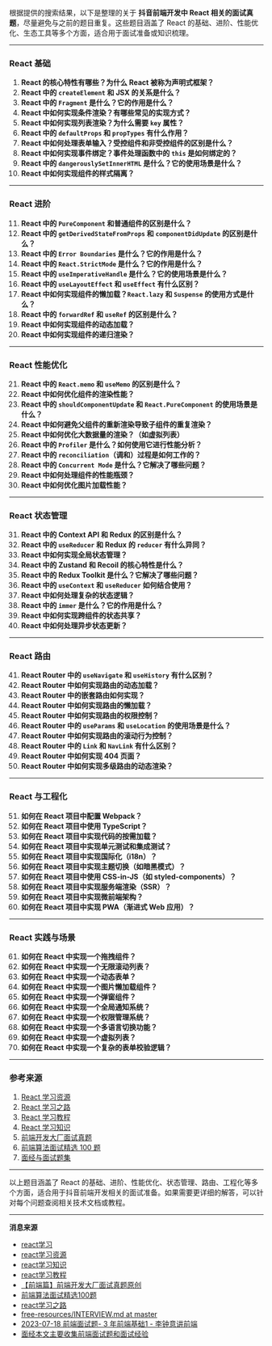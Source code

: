 根据提供的搜索结果，以下是整理的关于 **抖音前端开发中 React 相关的面试真题**，尽量避免与之前的题目重复。这些题目涵盖了 React 的基础、进阶、性能优化、生态工具等多个方面，适合用于面试准备或知识梳理。

---

### **React 基础**
1. **React 的核心特性有哪些？为什么 React 被称为声明式框架？**
2. **React 中的 `createElement` 和 JSX 的关系是什么？**
3. **React 中的 `Fragment` 是什么？它的作用是什么？**
4. **React 中如何实现条件渲染？有哪些常见的实现方式？**
5. **React 中如何实现列表渲染？为什么需要 `key` 属性？**
6. **React 中的 `defaultProps` 和 `propTypes` 有什么作用？**
7. **React 中如何处理表单输入？受控组件和非受控组件的区别是什么？**
8. **React 中如何实现事件绑定？事件处理函数中的 `this` 是如何绑定的？**
9. **React 中的 `dangerouslySetInnerHTML` 是什么？它的使用场景是什么？**
10. **React 中如何实现组件的样式隔离？**

---

### **React 进阶**
11. **React 中的 `PureComponent` 和普通组件的区别是什么？**
12. **React 中的 `getDerivedStateFromProps` 和 `componentDidUpdate` 的区别是什么？**
13. **React 中的 `Error Boundaries` 是什么？它的作用是什么？**
14. **React 中的 `React.StrictMode` 是什么？它的作用是什么？**
15. **React 中的 `useImperativeHandle` 是什么？它的使用场景是什么？**
16. **React 中的 `useLayoutEffect` 和 `useEffect` 有什么区别？**
17. **React 中如何实现组件的懒加载？`React.lazy` 和 `Suspense` 的使用方式是什么？**
18. **React 中的 `forwardRef` 和 `useRef` 的区别是什么？**
19. **React 中如何实现组件的动态加载？**
20. **React 中如何实现组件的递归渲染？**

---

### **React 性能优化**
21. **React 中的 `React.memo` 和 `useMemo` 的区别是什么？**
22. **React 中如何优化组件的渲染性能？**
23. **React 中的 `shouldComponentUpdate` 和 `React.PureComponent` 的使用场景是什么？**
24. **React 中如何避免父组件的重新渲染导致子组件的重复渲染？**
25. **React 中如何优化大数据量的渲染？（如虚拟列表）**
26. **React 中的 `Profiler` 是什么？如何使用它进行性能分析？**
27. **React 中的 `reconciliation`（调和）过程是如何工作的？**
28. **React 中的 `Concurrent Mode` 是什么？它解决了哪些问题？**
29. **React 中如何处理组件的性能瓶颈？**
30. **React 中如何优化图片加载性能？**

---

### **React 状态管理**
31. **React 中的 Context API 和 Redux 的区别是什么？**
32. **React 中的 `useReducer` 和 Redux 的 `reducer` 有什么异同？**
33. **React 中如何实现全局状态管理？**
34. **React 中的 Zustand 和 Recoil 的核心特性是什么？**
35. **React 中的 Redux Toolkit 是什么？它解决了哪些问题？**
36. **React 中的 `useContext` 和 `useReducer` 如何结合使用？**
37. **React 中如何处理复杂的状态逻辑？**
38. **React 中的 `immer` 是什么？它的作用是什么？**
39. **React 中如何实现跨组件的状态共享？**
40. **React 中如何处理异步状态更新？**

---

### **React 路由**
41. **React Router 中的 `useNavigate` 和 `useHistory` 有什么区别？**
42. **React Router 中如何实现路由的动态加载？**
43. **React Router 中的嵌套路由如何实现？**
44. **React Router 中如何实现路由的懒加载？**
45. **React Router 中如何实现路由的权限控制？**
46. **React Router 中的 `useParams` 和 `useLocation` 的使用场景是什么？**
47. **React Router 中如何实现路由的滚动行为控制？**
48. **React Router 中的 `Link` 和 `NavLink` 有什么区别？**
49. **React Router 中如何实现 404 页面？**
50. **React Router 中如何实现多级路由的动态渲染？**

---

### **React 与工程化**
51. **如何在 React 项目中配置 Webpack？**
52. **如何在 React 项目中使用 TypeScript？**
53. **如何在 React 项目中实现代码的按需加载？**
54. **如何在 React 项目中实现单元测试和集成测试？**
55. **如何在 React 项目中实现国际化（i18n）？**
56. **如何在 React 项目中实现主题切换（如暗黑模式）？**
57. **如何在 React 项目中使用 CSS-in-JS（如 styled-components）？**
58. **如何在 React 项目中实现服务端渲染（SSR）？**
59. **如何在 React 项目中实现微前端架构？**
60. **如何在 React 项目中实现 PWA（渐进式 Web 应用）？**

---

### **React 实践与场景**
61. **如何在 React 中实现一个拖拽组件？**
62. **如何在 React 中实现一个无限滚动列表？**
63. **如何在 React 中实现一个动态表单？**
64. **如何在 React 中实现一个图片懒加载组件？**
65. **如何在 React 中实现一个弹窗组件？**
66. **如何在 React 中实现一个全局通知系统？**
67. **如何在 React 中实现一个权限管理系统？**
68. **如何在 React 中实现一个多语言切换功能？**
69. **如何在 React 中实现一个虚拟列表？**
70. **如何在 React 中实现一个复杂的表单校验逻辑？**

---

### **参考来源**
1. [React 学习资源](https://www.douyin.com/search/react%E5%AD%A6%E4%B9%A0%E8%B5%84%E6%BA%90)
2. [React 学习之路](https://www.douyin.com/search/react%E5%AD%A6%E4%B9%A0%E4%B9%8B%E8%B7%AF)
3. [React 学习教程](https://www.douyin.com/search/react%E5%AD%A6%E4%B9%A0%E6%95%99%E7%A8%8B)
4. [React 学习知识](https://www.douyin.com/search/react%E5%AD%A6%E4%B9%A0%E7%9F%A5%E8%AF%86)
5. [前端开发大厂面试真题](https://blog.csdn.net/2401_85018870/article/details/139150686)
6. [前端算法面试精选 100 题](https://www.douyin.com/search/%E5%89%8D%E7%AB%AF%E7%AE%97%E6%B3%95%E9%9D%A2%E8%AF%95%E7%B2%BE%E9%80%89100%E9%A2%98)
7. [面经与面试题集](https://juejin.cn/post/6844904096772669448)

---

以上题目涵盖了 React 的基础、进阶、性能优化、状态管理、路由、工程化等多个方面，适合用于抖音前端开发相关的面试准备。如果需要更详细的解答，可以针对每个问题查阅相关技术文档或教程。

---
**消息来源**
- [react学习](https://www.douyin.com/search/react%E5%AD%A6%E4%B9%A0)
- [react学习资源](https://www.douyin.com/search/react%E5%AD%A6%E4%B9%A0%E8%B5%84%E6%BA%90)
- [react学习知识](https://www.douyin.com/search/react%E5%AD%A6%E4%B9%A0%E7%9F%A5%E8%AF%86)
- [react学习教程](https://www.douyin.com/search/react%E5%AD%A6%E4%B9%A0%E6%95%99%E7%A8%8B)
- [【前端篇】前端开发大厂面试真题原创](https://blog.csdn.net/2401_85018870/article/details/139150686)
- [前端算法面试精选100题](https://www.douyin.com/search/%E5%89%8D%E7%AB%AF%E7%AE%97%E6%B3%95%E9%9D%A2%E8%AF%95%E7%B2%BE%E9%80%89100%E9%A2%98)
- [react学习之路](https://www.douyin.com/search/react%E5%AD%A6%E4%B9%A0%E4%B9%8B%E8%B7%AF)
- [free-resources/INTERVIEW.md at master](https://github.com/hou1217/free-resources/blob/master/INTERVIEW.md)
- [2023-07-18 前端面试题- 3 年前端基础1 - 李钟意讲前端](https://docs.ffffee.com/interview/0718.html)
- [面经本文主要收集前端面试题和面试经验](https://juejin.cn/post/6844904096772669448)
